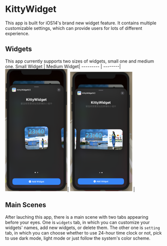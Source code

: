 # KittyWidget
This app is built for iOS14's brand new widget feature. It contains multiple customizable settings, which can provide users for lots of different experience.
## Widgets
This app currently supports two sizes of widgets, small one and medium one.
Small Widget  | Medium Widget|
--------- | --------|
<img src = "/ReadMeImages/smallwidget.png" width = "200" alt = "small widget"/>| <img src = "/ReadMeImages/middlewidget.png" width = "200" alt = "medium widget"/> |
## Main Scenes
After lauching this app, there is a main scene with two tabs appearing before your eyes. One is `widgets` tab, in which you can customize your widgets' names, add new widgets, or delete them. The other one is `setting` tab, in which you can choose whether to use 24-hour time clock or not, pick to use dark mode, light mode or just follow the system's color scheme.

